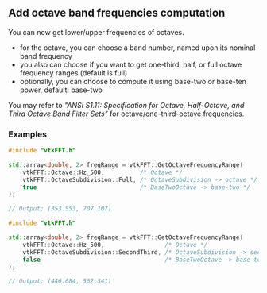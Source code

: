 ## Add octave band frequencies computation

You can now get lower/upper frequencies of octaves.
* for the octave, you can choose a band number, named upon its nominal band frequency
* you also can choose if you want to get one-third, half, or full octave frequency ranges (default is full)
* optionally, you can choose to compute it using base-two or base-ten power, default: base-two

You may refer to *"ANSI S1.11: Specification for Octave, Half-Octave, and Third Octave Band Filter Sets"*
for octave/one-third-octave frequencies.

### Examples

```cpp
#include "vtkFFT.h"

std::array<double, 2> freqRange = vtkFFT::GetOctaveFrequencyRange(
    vtkFFT::Octave::Hz_500,          /* Octave */
    vtkFFT::OctaveSubdivision::Full, /* OctaveSubdivision -> octave */
    true                             /* BaseTwoOctave -> base-two */
);

// Output: (353.553, 707.107)
```

```cpp
#include "vtkFFT.h"

std::array<double, 2> freqRange = vtkFFT::GetOctaveFrequencyRange(
    vtkFFT::Octave::Hz_500,                 /* Octave */
    vtkFFT::OctaveSubdivision::SecondThird, /* OctaveSubdivision -> second third-octave */
    false                                   /* BaseTwoOctave -> base-ten */
);

// Output: (446.684, 562.341)
```
